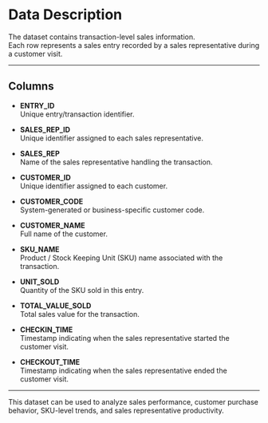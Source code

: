 # Data Description

The dataset contains transaction-level sales information.  
Each row represents a sales entry recorded by a sales representative during a customer visit.  

---

## Columns

- **ENTRY_ID**  
  Unique entry/transaction identifier.  

- **SALES_REP_ID**  
  Unique identifier assigned to each sales representative.  

- **SALES_REP**  
  Name of the sales representative handling the transaction.  

- **CUSTOMER_ID**  
  Unique identifier assigned to each customer.  

- **CUSTOMER_CODE**  
  System-generated or business-specific customer code.  

- **CUSTOMER_NAME**  
  Full name of the customer.  

- **SKU_NAME**  
  Product / Stock Keeping Unit (SKU) name associated with the transaction.  

- **UNIT_SOLD**  
  Quantity of the SKU sold in this entry.  

- **TOTAL_VALUE_SOLD**  
  Total sales value for the transaction. 

- **CHECKIN_TIME**  
  Timestamp indicating when the sales representative started the customer visit.  

- **CHECKOUT_TIME**  
  Timestamp indicating when the sales representative ended the customer visit.  

---

This dataset can be used to analyze sales performance, customer purchase behavior, SKU-level trends, and sales representative productivity.  
